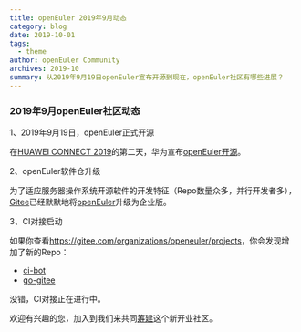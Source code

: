 ```yaml
---
title: openEuler 2019年9月动态
category: blog 
date: 2019-10-01
tags:
  - theme
author: openEuler Community
archives: 2019-10
summary: 从2019年9月19日openEuler宣布开源到现在，openEuler社区有哪些进展？
---
```


### 2019年9月openEuler社区动态

1、2019年9月19日，openEuler正式开源

在[HUAWEI CONNECT 2019](https://www.huawei.com/cn/press-events/events/huaweiconnect2019)的第二天，华为宣布[openEuler开源](https://www.huawei.com/cn/press-events/news/2019/9/atlas-series-products-cloud-services-all-scenario-ai-solutions)。

2、openEuler软件仓升级

为了适应服务器操作系统开源软件的开发特征（Repo数量众多，并行开发者多），[Gitee](https://gitee.com)已经默默地将[openEuler](https://gitee.com/openeuler)升级为企业版。

3、CI对接启动

如果你查看<https://gitee.com/organizations/openeuler/projects>，你会发现增加了新的Repo：

  * [ci-bot](https://gitee.com/openeuler/ci-bot)
  * [go-gitee](https://gitee.com/openeuler/go-gitee)

没错，CI对接正在进行中。

欢迎有兴趣的您，加入到我们来共同[筹建](https://www.openeuler.org/zh/developer.html)这个新开业社区。

